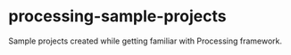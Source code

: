# processing-sample-projects
Sample projects created while getting familiar with Processing framework.
